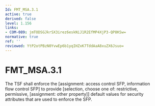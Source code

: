 ```yaml
---
Id: FMT_MSA.3.1
active: true
derived: false
level: 1.156
links:
- COM-089: jmTODSGJkrSX3irez6eskNiJ1R2EfMP4XjP3-QP8KSw=
normative: true
ref: ''
reviewed: YtP2otPBzN0YvwEp6b1yqIHZxK7TddAaA8xuZX6Jsuo=
---
```


# FMT_MSA.3.1

The TSF shall enforce the [assignment: access control SFP, information flow control SFP] to provide [selection, choose one of: restrictive, permissive, [assignment: other property]] default values for security attributes that are used to enforce the SFP.